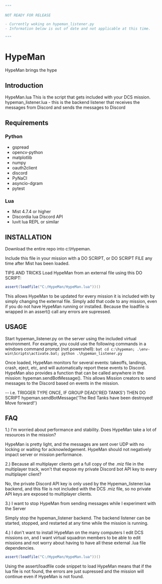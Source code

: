 ```python
"""

NOT READY FOR RELEASE

- Currently woking on hypeman_listener.py
- Information below is out of date and not applicable at this time.

"""
```

# HypeMan #

HypeMan brings the hype

## Introduction #

HypeMan.lua This is the script that gets included with your DCS mission.
hypeman_listener.lua - this is the backend listener that receives the messages from Discord and sends the messages to Discord

## Requirements #

### Python #

- gspread
- opencv-python
- matplotlib
- numpy
- oauth2client
- discord
- PyNaCl
- asyncio-dgram
- pytest

### Lua #

- Mist 4.7.4 or higher
- Discordia lua Discord API
- luvit lua REPL or similar

## INSTALLATION #

Download the entire repo into c:\Hypeman.

Include this file in your mission with a DO SCRIPT, or DO SCRIPT FILE any time after Mist has been loaded.

TIPS AND TRICKS
Load HypeMan from an external file using this DO SCRIPT:

```lua
assert(loadfile("C:/HypeMan/HypeMan.lua"))()
```

This allows HypeMan to be updated for every mission it is included with by simply changing the external file.
Simply add that code to any mission, even if you do not have HypeMan running or installed.  Because the loadfile
is wrapped in an assert() call any errors are supressed.

## USAGE #

Start hypeman_listener.py on the server using the included virtual environment. For example, you could use the following commands in a windows command prompt (not powershell):
        ```bat
        cd c:\hypeman; .\env-win\Scripts\activate.bat; python .\hypeman_listener.py
        ```

Once loaded, HypeMan monitors for several events: takeoffs, landings, crash, eject, etc, and will automatically report
these events to Discord.
HypeMan also provides a function that can be called anywhere in the mission: hypeman.sendBotMessage().  This allows
Mission creators to send messages to the Discord based on events in the mission.

-- i.e. TRIGGER TYPE ONCE, IF GROUP DEAD('RED TANKS') THEN DO SCRIPT hypeman.sendBotMessage('The Red Tanks have been destroyed!  Move forward!')

## FAQ #

1.) I'm worried about performance and stability.  Does HypeMan take a lot of resources in the mission?

HypeMan is pretty light, and the messages are sent over UDP with no locking or waiting for acknowledgement.  HypeMan should not negatively impact server or mission performance.

2.) Because all multiplayer clients get a full copy of the .miz file in the multiplayer track, won't that expose my private Discord bot API key to every multiplayer client?

No, the private Discord API key is only used by the Hypeman_listener.lua backend, and this file is not included with the DCS .miz file, so no private API keys are exposed to multiplayer clients.

3.) I want to stop HypeMan from sending messages while I experiment with the Server

Simply stop the hypeman_listener backend.  The backend listener can be started, stopped, and restarted at any time while the mission is running.

4.) I don't want to install HypeMan on the many computers I edit DCS missions on, and I want virtual squadron members to be able to edit missions and not worry about having to have all these external .lua file dependencies.

```lua
assert(loadfile("C:/HypeMan/HypeMan.lua"))()
```

Using the assert/loadfile code snippet to load HypeMan means that if the lua file is not found, the errors are just supressed and the mission will continue even if HypeMan is not found.
